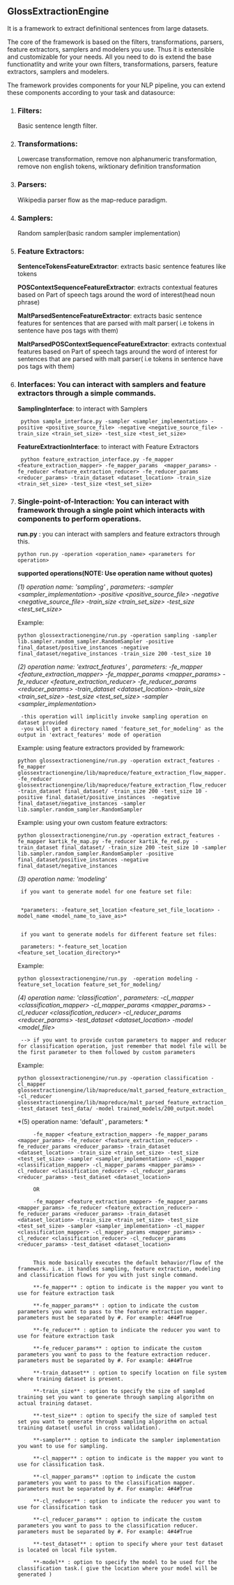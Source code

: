 ## GlossExtractionEngine

It is a framework to extract definitional sentences from large datasets. 

The core of the framework is based on the filters, transformations, parsers, feature extractors, samplers and modelers you use. Thus it is extensible and customizable for your needs. All you need to do is extend the base functionatlity and write your own filters, transformations, parsers, feature extractors, samplers and modelers. 

The framework provides components for your NLP pipeline, you can extend these components according to your task and datasource:

1. ### Filters: 
	Basic sentence length filter.

2. ### Transformations: 
	Lowercase transformation, remove non alphanumeric transformation, remove non english tokens, wiktionary definition transformation

3. ### Parsers: 
	Wikipedia parser flow as the map-reduce paradigm.

4. ### Samplers: 
	Random sampler(basic random sampler implementation)

5. ### Feature Extractors: 
	**SentenceTokensFeatureExtractor**: extracts basic sentence features like tokens

	**POSContextSequenceFeatureExtractor**: extracts contextual features based on Part of speech tags around the word of interest(head noun phrase)

	**MaltParsedSentenceFeatureExtractor**: extracts basic sentence features for sentences that are parsed with malt parser( i.e tokens in sentence have pos tags with them)

	**MaltParsedPOSContextSequenceFeatureExtractor**: extracts contextual features based on Part of speech tags around the word of interest for sentences that are parsed with malt parser( i.e tokens in sentence have pos tags with them)

6. ### Interfaces: You can interact with samplers and feature extractors through a simple commands.
	**SamplingInterface**: to interact with Samplers
	
     	python sample_interface.py -sampler <sampler_implementation> -positive <positive_source_file> -negative <negative_source_file> -train_size <train_set_size> -test_size <test_set_size>
    	
	

	**FeatureExtractionInterface**: to interact with Feature Extractors
	
		python feature_extraction_interface.py -fe_mapper <feature_extraction_mapper> -fe_mapper_params  <mapper_params> -fe_reducer <feature_extraction_reducer> -fe_reducer_params <reducer_params> -train_dataset <dataset_location> -train_size <train_set_size> -test_size <test_set_size>

7. ### Single-point-of-Interaction: You can interact with framework through a single point which interacts with components to perform operations.

	**run.py** : you can interact with samplers and feature extractors through this.

	```
	python run.py -operation <operation_name> <parameters for operation>
	```

	**supported operations(NOTE: Use operation name without quotes)**

	*(1) operation name: 'sampling' , parameters: -sampler <sampler_implementation>  -positive <positive_source_file> -negative <negative_source_file> -train_size <train_set_size> -test_size <test_set_size>*

	Example:
	```
	python glossextractionengine/run.py -operation sampling -sampler lib.sampler.random_sampler.RandomSampler -positive final_dataset/positive_instances -negative final_dataset/negative_instances -train_size 200 -test_size 10
	```

	*(2) operation name: 'extract_features' , parameters: -fe_mapper <feature_extraction_mapper> -fe_mapper_params  <mapper_params> -fe_reducer <feature_extraction_reducer> -fe_reducer_params <reducer_params> -train_dataset <dataset_location> -train_size <train_set_size> -test_size <test_set_size> -sampler <sampler_implementation>*

		-this operation will implicitly invoke sampling operation on dataset provided
		-you will get a directory named 'feature_set_for_modeling' as the output in 'extract_features' mode of operation

	Example: using feature extractors provided by framework:
	```
	python glossextractionengine/run.py -operation extract_features -fe_mapper glossextractionengine/lib/mapreduce/feature_extraction_flow_mapper.py  -fe_reducer glossextractionengine/lib/mapreduce/feature_extraction_flow_reducer.py -train_dataset final_dataset/ -train_size 200 -test_size 10 -positive final_dataset/positive_instances  -negative final_dataset/negative_instances -sampler lib.sampler.random_sampler.RandomSampler
	```

	Example: using your own custom feature extractors:
	```
	python glossextractionengine/run.py -operation extract_features -fe_mapper kartik_fe_map.py -fe_reducer kartik_fe_red.py  -train_dataset final_dataset/ -train_size 200 -test_size 10 -sampler lib.sampler.random_sampler.RandomSampler -positive final_dataset/positive_instances -negative final_dataset/negative_instances
	```


	*(3) operation name: 'modeling'*


		if you want to generate model for one feature set file:


		*parameters: -feature_set_location <feature_set_file_location> -model_name <model_name_to_save_as>*
		

		if you want to generate models for different feature set files:

		parameters: *-feature_set_location <feature_set_location_directory>*

	Example:	
	```
	python glossextractionengine/run.py  -operation modeling -feature_set_location feature_set_for_modeling/
	```

	*(4) operation name: 'classification' , parameters: -cl_mapper <classification_mapper> -cl_mapper_params <mapper_params> -cl_reducer <classification_reducer> -cl_reducer_params <reducer_params> -test_dataset <dataset_location> -model <model_file>*

		--> if you want to provide custom parameters to mapper and reducer for classification operation, just remember that model file will be the first parameter to them followed by custom parameters

	Example:
	```
	python glossextractionengine/run.py -operation classification -cl_mapper glossextractionengine/lib/mapreduce/malt_parsed_feature_extraction_flow_mapper.py  -cl_reducer glossextractionengine/lib/mapreduce/malt_parsed_feature_extraction_flow_reducer.py -test_dataset test_data/ -model trained_models/200_output.model
	```

	*(5) operation name: 'default' , parameters: *

			-fe_mapper <feature_extraction_mapper> -fe_mapper_params  <mapper_params> -fe_reducer <feature_extraction_reducer> -fe_reducer_params <reducer_params> -train_dataset <dataset_location> -train_size <train_set_size> -test_size <test_set_size> -sampler <sampler_implementation> -cl_mapper <classification_mapper> -cl_mapper_params <mapper_params> -cl_reducer <classification_reducer> -cl_reducer_params <reducer_params> -test_dataset <dataset_location>

			OR

			-fe_mapper <feature_extraction_mapper> -fe_mapper_params  <mapper_params> -fe_reducer <feature_extraction_reducer> -fe_reducer_params <reducer_params> -train_dataset <dataset_location> -train_size <train_set_size> -test_size <test_set_size> -sampler <sampler_implementation> -cl_mapper <classification_mapper> -cl_mapper_params <mapper_params> -cl_reducer <classification_reducer> -cl_reducer_params <reducer_params> -test_dataset <dataset_location>
	

			This mode basically executes the default behavior/flow of the framework. i.e. it handles sampling, feature extraction, modeling and classification flows for you with just single command.

			**-fe_mapper** : option to indicate is the mapper you want to use for feature extraction task

			**-fe_mapper_params** : option to indicate the custom parameters you want to pass to the feature extraction mapper. parameters must be separated by #. For example: 4#4#True

			**-fe_reducer** : option to indicate the reducer you want to use for feature extraction task

			**-fe_reducer_params** : option to indicate the custom parameters you want to pass to the feature extraction reducer. parameters must be separated by #. For example: 4#4#True

			**-train_dataset** : option to specify location on file system where training dataset is present.

			**-train_size** : option to specify the size of sampled training set you want to generate through sampling algorithm on actual training dataset.

			**-test_size** : option to specify the size of sampled test set you want to generate through sampling algorithm on actual training dataset( useful in cross validation).

			**-sampler** : option to indicate the sampler implementation you want to use for sampling.

			**-cl_mapper** : option to indicate is the mapper you want to use for classification task.

			**-cl_mapper_params** :option to indicate the custom parameters you want to pass to the classification mapper. parameters must be separated by #. For example: 4#4#True

			**-cl_reducer** : option to indicate the reducer you want to use for classification task

			**-cl_reducer_params** : option to indicate the custom parameters you want to pass to the classification reducer. parameters must be separated by #. For example: 4#4#True

			**-test_dataset** : option to specify where your test dataset is located on local file system.
			
			**-model** : option to specify the model to be used for the classification task.( give the location where your model will be generated )

			